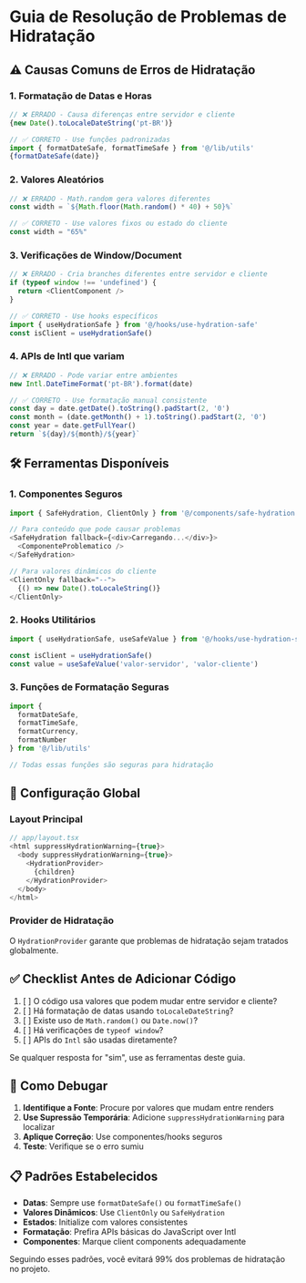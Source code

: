 # Guia de Resolução de Problemas de Hidratação

## ⚠️ Causas Comuns de Erros de Hidratação

### 1. **Formatação de Datas e Horas**
```typescript
// ❌ ERRADO - Causa diferenças entre servidor e cliente
{new Date().toLocaleDateString('pt-BR')}

// ✅ CORRETO - Use funções padronizadas
import { formatDateSafe, formatTimeSafe } from '@/lib/utils'
{formatDateSafe(date)}
```

### 2. **Valores Aleatórios**
```typescript
// ❌ ERRADO - Math.random gera valores diferentes
const width = `${Math.floor(Math.random() * 40) + 50}%`

// ✅ CORRETO - Use valores fixos ou estado do cliente
const width = "65%"
```

### 3. **Verificações de Window/Document**
```typescript
// ❌ ERRADO - Cria branches diferentes entre servidor e cliente
if (typeof window !== 'undefined') {
  return <ClientComponent />
}

// ✅ CORRETO - Use hooks específicos
import { useHydrationSafe } from '@/hooks/use-hydration-safe'
const isClient = useHydrationSafe()
```

### 4. **APIs de Intl que variam**
```typescript
// ❌ ERRADO - Pode variar entre ambientes
new Intl.DateTimeFormat('pt-BR').format(date)

// ✅ CORRETO - Use formatação manual consistente
const day = date.getDate().toString().padStart(2, '0')
const month = (date.getMonth() + 1).toString().padStart(2, '0')
const year = date.getFullYear()
return `${day}/${month}/${year}`
```

## 🛠️ Ferramentas Disponíveis

### 1. **Componentes Seguros**
```typescript
import { SafeHydration, ClientOnly } from '@/components/safe-hydration'

// Para conteúdo que pode causar problemas
<SafeHydration fallback={<div>Carregando...</div>}>
  <ComponenteProblematico />
</SafeHydration>

// Para valores dinâmicos do cliente
<ClientOnly fallback="--">
  {() => new Date().toLocaleString()}
</ClientOnly>
```

### 2. **Hooks Utilitários**
```typescript
import { useHydrationSafe, useSafeValue } from '@/hooks/use-hydration-safe'

const isClient = useHydrationSafe()
const value = useSafeValue('valor-servidor', 'valor-cliente')
```

### 3. **Funções de Formatação Seguras**
```typescript
import { 
  formatDateSafe, 
  formatTimeSafe, 
  formatCurrency,
  formatNumber 
} from '@/lib/utils'

// Todas essas funções são seguras para hidratação
```

## 🚨 Configuração Global

### Layout Principal
```typescript
// app/layout.tsx
<html suppressHydrationWarning={true}>
  <body suppressHydrationWarning={true}>
    <HydrationProvider>
      {children}
    </HydrationProvider>
  </body>
</html>
```

### Provider de Hidratação
O `HydrationProvider` garante que problemas de hidratação sejam tratados globalmente.

## ✅ Checklist Antes de Adicionar Código

1. [ ] O código usa valores que podem mudar entre servidor e cliente?
2. [ ] Há formatação de datas usando `toLocaleDateString`?
3. [ ] Existe uso de `Math.random()` ou `Date.now()`?
4. [ ] Há verificações de `typeof window`?
5. [ ] APIs do `Intl` são usadas diretamente?

Se qualquer resposta for "sim", use as ferramentas deste guia.

## 🔧 Como Debugar

1. **Identifique a Fonte**: Procure por valores que mudam entre renders
2. **Use Supressão Temporária**: Adicione `suppressHydrationWarning` para localizar
3. **Aplique Correção**: Use componentes/hooks seguros
4. **Teste**: Verifique se o erro sumiu

## 📋 Padrões Estabelecidos

- **Datas**: Sempre use `formatDateSafe()` ou `formatTimeSafe()`
- **Valores Dinâmicos**: Use `ClientOnly` ou `SafeHydration`
- **Estados**: Initialize com valores consistentes
- **Formatação**: Prefira APIs básicas do JavaScript over Intl
- **Componentes**: Marque client components adequadamente

Seguindo esses padrões, você evitará 99% dos problemas de hidratação no projeto. 